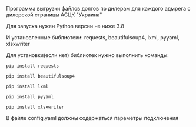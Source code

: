 Программа выгрузки файлов долгов по дилерам для каждого адмрега c дилерской страницы АСЦК "Украина"

Для запуска нужен Python версии не ниже  3.8

И установленные библиотеки: requests, beautifulsoup4, lxml, pyyaml, xlsxwriter


Для установки(если нет) библиотек нужно выполнить команды:

    pip install requests

    pip install beautifulsoup4

    pip install lxml

    pip install pyyaml

    pip install xlsxwriter


В файле config.yaml должны содержаться параметры подключения